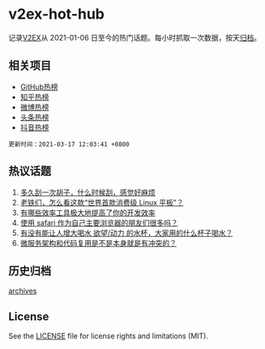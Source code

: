 # v2ex-hot-hub

 记录[V2EX](https://www.v2ex.com/)从 2021-01-06 日至今的热门话题。每小时抓取一次数据，按天[归档](archives)。
 
 ## 相关项目

- [GitHub热榜](https://github.com/snaildev/github-hot-hub)
- [知乎热榜](https://github.com/snaildev/zhihu-hot-hub)
- [微博热榜](https://github.com/snaildev/weibo-hot-hub)
- [头条热榜](https://github.com/snaildev/toutiao-hot-hub)
- [抖音热榜](https://github.com/snaildev/douyin-hot-hub)


 `更新时间：2021-03-17 12:03:41 +0800`

## 热议话题

1. [多久刮一次胡子，什么时候刮，感觉好麻烦](https://www.v2ex.com/t/762079)
1. [老铁们，怎么看这款“世界首款消费级 Linux 平板”？](https://www.v2ex.com/t/762107)
1. [有哪些效率工具极大地提高了你的开发效率](https://www.v2ex.com/t/762206)
1. [使用 safari 作为自己主要浏览器的朋友们很多吗？](https://www.v2ex.com/t/762285)
1. [有没有能让人增大喝水 欲望/动力 的水杯，大家用的什么杯子喝水？](https://www.v2ex.com/t/762098)
1. [微服务架构和代码复用是不是本身就是有冲突的？](https://www.v2ex.com/t/762072)

## 历史归档

[archives](archives)

## License

See the [LICENSE](LICENSE) file for license rights and limitations (MIT).
